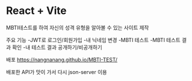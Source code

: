 # React + Vite

MBTI테스트를 하여 자신의 성격 유형을 알아볼 수 있는 사이트 제작

주요 기능
-JWT로 로그인/회원가입
-내 닉네임 변경
-MBTI 테스트
-MBTI 테스트 결과 확인
-내 테스트 결과 공개하기/비공개하기

배포
https://nangnanang.github.io/MBTI-TEST/

배포한 API가 맛이 가서 다시 json-server 이용
